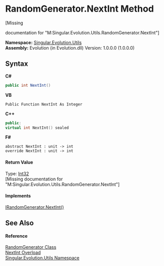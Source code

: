 # RandomGenerator.NextInt Method 
 

\[Missing <summary> documentation for "M:Singular.Evolution.Utils.RandomGenerator.NextInt"\]

**Namespace:**&nbsp;<a href="bb7b030e-87d6-8095-f2c6-b0b821b0d323">Singular.Evolution.Utils</a><br />**Assembly:**&nbsp;Evolution (in Evolution.dll) Version: 1.0.0.0 (1.0.0.0)

## Syntax

**C#**<br />
``` C#
public int NextInt()
```

**VB**<br />
``` VB
Public Function NextInt As Integer
```

**C++**<br />
``` C++
public:
virtual int NextInt() sealed
```

**F#**<br />
``` F#
abstract NextInt : unit -> int 
override NextInt : unit -> int 
```


#### Return Value
Type: <a href="http://msdn2.microsoft.com/en-us/library/td2s409d" target="_blank">Int32</a><br />\[Missing <returns> documentation for "M:Singular.Evolution.Utils.RandomGenerator.NextInt"\]

#### Implements
<a href="8614ebe3-3df3-fa18-c817-80b75430aaec">IRandomGenerator.NextInt()</a><br />

## See Also


#### Reference
<a href="0a7f0aa3-9689-dee5-3781-57ec96d060c4">RandomGenerator Class</a><br /><a href="c68932c0-c219-b3d6-a71f-e222c28cab19">NextInt Overload</a><br /><a href="bb7b030e-87d6-8095-f2c6-b0b821b0d323">Singular.Evolution.Utils Namespace</a><br />